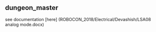 
## dungeon_master
see documentation [here] (ROBOCON_2018/Electrical/Devashish/LSA08 analog mode.docx)
